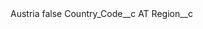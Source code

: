 <?xml version="1.0" encoding="UTF-8"?>
<CustomMetadata xmlns="http://soap.sforce.com/2006/04/metadata" xmlns:xsi="http://www.w3.org/2001/XMLSchema-instance" xmlns:xsd="http://www.w3.org/2001/XMLSchema">
    <label>Austria</label>
    <protected>false</protected>
    <values>
        <field>Country_Code__c</field>
        <value xsi:type="xsd:string">AT</value>
    </values>
    <values>
        <field>Region__c</field>
        <value xsi:nil="true"/>
    </values>
</CustomMetadata>
